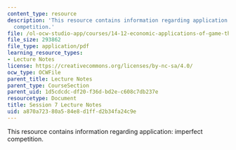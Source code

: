 ```yaml
---
content_type: resource
description: 'This resource contains information regarding application: imperfect
  competition.'
file: /ol-ocw-studio-app/courses/14-12-economic-applications-of-game-theory-fall-2012/a870a72380a584e8d1ffd2b34fa24c9e_MIT14_12F12_chapter7.pdf
file_size: 293862
file_type: application/pdf
learning_resource_types:
- Lecture Notes
license: https://creativecommons.org/licenses/by-nc-sa/4.0/
ocw_type: OCWFile
parent_title: Lecture Notes
parent_type: CourseSection
parent_uid: 1d5cdcdc-df20-f36d-bd2e-c608c7db237e
resourcetype: Document
title: Session 7 Lecture Notes
uid: a870a723-80a5-84e8-d1ff-d2b34fa24c9e
---
```

This resource contains information regarding application: imperfect competition.
